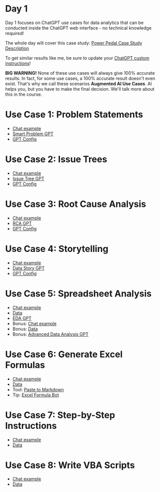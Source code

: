 # Day 1

Day 1 focuses on ChatGPT use cases for data analytics that can be conducted inside the ChatGPT web interface - no technical knowledge required!

The whole day will cover this case study: [Power Pedal Case Study Description](https://github.com/tobiaszwingmann/chatgpt-for-data-analytics/blob/main/Day%201/Case%20Study_%20Pedal%20Power%20Inc.pdf)

To get similar results like me, be sure to update your [ChatGPT custom instructions](https://github.com/tobiaszwingmann/chatgpt-for-data-analytics/blob/main/Day%201/custom_instructions.md)!

**BIG WARNING!** None of these use cases will always give 100% accurate results. In fact, for some use cases, a 100% accurate result doesn't even exist. That's why we call these scenarios **Augmented AI Use Cases**. AI helps you, but you have to make the final decision. We'll talk more about this in the course.

# Use Case 1: Problem Statements
- [Chat example](#)
- [Smart Problem GPT](https://chat.openai.com/g/g-tHZOlUaYD-smart-problem-gpt)
- [GPT Config](#)

# Use Case 2: Issue Trees
- [Chat example](#)
- [Issue Tree GPT](https://chat.openai.com/g/g-qaKT45vrL-issue-tree-gpt)
- [GPT Config](#)

# Use Case 3: Root Cause Analysis
- [Chat example](#)
- [RCA GPT](https://chat.openai.com/g/g-3fPXHFQOm-rca-gpt)
- [GPT Config](#)

# Use Case 4: Storytelling
- [Chat example](#)
- [Data Story GPT](https://chat.openai.com/g/g-tF6UvnShB-data-storytelling-gpt)
- [GPT Config](#)

# Use Case 5: Spreadsheet Analysis
- [Chat example](#)
- [Data](#)
- [EDA GPT](https://chat.openai.com/g/g-tF6UvnShB-data-storytelling-gpt)
- Bonus: [Chat example](#)
- Bonus: [Data](#)
- Bonus: [Advanced Data Analysis GPT](https://chat.openai.com/g/g-HMNcP6w7d-data-analysis)

# Use Case 6: Generate Excel Formulas
- [Chat example](#)
- [Data](#)
- Tool: [Paste to Markdown](https://euangoddard.github.io/clipboard2markdown/)
- Tip: [Excel Formula Bot](https://formulabot.com)

# Use Case 7: Step-by-Step Instructions
- [Chat example](#)
- [Data](#)

# Use Case 8: Write VBA Scripts
- [Chat example](#)
- [Data](#)

